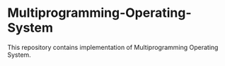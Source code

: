 # Multiprogramming-Operating-System
 
This repository contains implementation of Multiprogramming Operating System.
